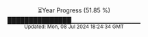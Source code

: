 <p align="center">
⏳Year Progress (51.85 %) <br>
███████████████▁▁▁▁▁▁▁▁▁▁▁▁▁▁▁ <br>
<sub>Updated: Mon, 08 Jul 2024 18:24:34 GMT</sub>
</p>

